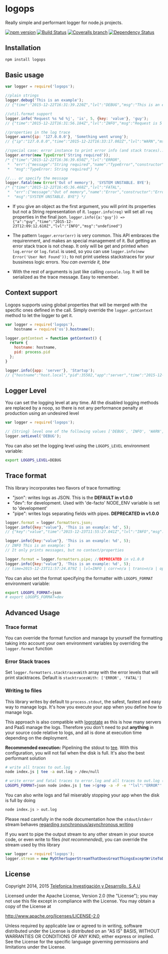 # logops

Really simple and performant logger for node.js projects.

[![npm version](https://img.shields.io/npm/v/logops.svg)](http://badge.fury.io/js/logops)
[![Build Status](https://img.shields.io/travis/telefonicaid/logops.svg)](https://travis-ci.org/telefonicaid/logops)
[![Coveralls branch](https://img.shields.io/coveralls/telefonicaid/logops/master.svg)](https://coveralls.io/r/telefonicaid/logops?branch=develop)
[![Dependency Status](https://img.shields.io/gemnasium/telefonicaid/logops.svg)](https://gemnasium.com/telefonicaid/logops)

## Installation

```bash
npm install logops
```

## Basic usage

```js
var logger = require('logops');

//plain strings
logger.debug('This is an example');
// {"time":"2015-12-22T16:31:39.220Z","lvl":"DEBUG","msg":"This is an example"}

//util.format support
logger.info('Request %s %d %j', 'is', 5, {key: 'value'}, 'guy');
// {"time":"2015-12-22T16:31:56.184Z","lvl":"INFO","msg":"Request is 5 {\"key\":\"value\"} guy"}

//properties in the log trace
logger.warn({ip: '127.0.0.0'}, 'Something went wrong');
// {"ip":"127.0.0.0","time":"2015-12-22T16:33:17.002Z","lvl":"WARN","msg":"Something went wrong"}

//special case: error instance to print error info (and stack traces)...
logger.error(new TypeError('String required'));
/* {"time":"2015-12-22T16:36:39.650Z","lvl":"ERROR",
 *  "err":{"message":"String required","name":"TypeError","constructor":"TypeError","stack":"TypeError: String required\n    at...",
 *  "msg":"TypeError: String required"} */

//... or specify the message
logger.fatal(new Error('Out of memory'), 'SYSTEM UNSTABLE. BYE');
/* {"time":"2015-12-22T16:45:36.468Z","lvl":"FATAL",
 *  "err":{"message":"Out of memory","name":"Error","constructor":"Error","stack":"Error: Out of memory\n    at...",
 *  "msg":"SYSTEM UNSTABLE. BYE"} */
```

* If you give an object as the first argument, you will print its properties but not a String representation of it. `logger.info(req)` will set all `req` properties in the final json. `logger.info({a:'guy'}) =>
{"a":"guy","time":"2015-12-23T12:09:12.610Z","lvl":"INFO","msg":"undefined"}`

* The pattern `logger.error(err)` is very common. This API embraces the requirenment, and makes an special management of it. But getting an error stack trace is not cheap. It only will be get and printed when `log.error` or `log.fatal` is used, so you can use `logger.info(new Error('User Not Found'));` to not print useless stackstraces for your bussiness logic errors. _You can override it, btw_

* With the rest of arguments is just like calling `console.log`. It will be serialized as the trace message. Easy to remember.

## Context support

Logops supports using global properties that will be merged with the specific ones defined in the call. Simply override the `logger.getContext` method to let the logger to get it.

```js
var logger = require('logops'),
    hostname = require('os').hostname();

logger.getContext = function getContext() {
  return {
    hostname: hostname,
    pid: process.pid
  };
}

logger.info({app: 'server'}, 'Startup');
// {"hostname":"host.local","pid":35502,"app":"server","time":"2015-12-23T11:47:25.862Z","lvl":"INFO","msg":"Startup"}
```

## Logger Level

You can set the logging level at any time. All the disabled logging methods are replaced by a noop,
so there is not any performance penalty at production using an undesired level

```js
var logger = require('logops');

// {String} level one of the following values ['DEBUG', 'INFO', 'WARN', 'ERROR', 'FATAL']
logger.setLevel('DEBUG');
```

You can also set the logging level using the `LOGOPS_LEVEL` environment variable:

```bash
export LOGOPS_LEVEL=DEBUG
```

## Trace format

This library incorporates two flavors of trace formatting:
* "json": writes logs as JSON. This is the **DEFAULT in v1.0.0**
* "dev": for development. Used with 'de-facto' NODE_ENV variable is set to 'development'
* "pipe": writes logs separating fields with pipes. **DEPRECATED in v1.0.0** 

```js
logger.format = logger.formatters.json;
logger.info({key:"value"}, 'This is an example: %d', 5);
// {"key":"value","time":"2015-12-23T11:55:27.041Z","lvl":"INFO","msg":"This is an example: 5"}

logger.info({key:"value"}, 'This is an example: %d', 5);
// INFO This is an example: 5
// It only prints messages, but no context/properties

logger.format = logger.formatters.pipe; //DEPRECATED in v1.0.0
logger.info({key:"value"}, 'This is an example: %d', 5);
// time=2015-12-23T11:57:24.879Z | lvl=INFO | corr=n/a | trans=n/a | op=n/a | msg=This is an example: 5

```
You can also set the format specifying the formatter with `LOGOPS_FORMAT` environment variable:

```bash
export LOGOPS_FORMAT=json
# export LOGOPS_FORMAT=dev
```

## Advanced Usage

### Trace format

You can override the format function and manage by yourself the formatting taking into account your own environment variables by
overriding the `logger.format` function

### Error Stack traces

Set `logger.formatters.stacktracesWith` array with the error levels that will print stacktraces. Default is `stacktracesWith: ['ERROR', 'FATAL']`

### Writing to files

This library writes by default to `process.stdout`, the safest, fastest and easy way to manage logs. It's how you execute your app when you define how to manage logs.

This approach is also compatible with [logrotate](http://linuxcommand.org/man_pages/logrotate8.html) as this is how many servers and PaaS manage the logs.
Therefore you don't need to put __anything__ in your source code relative to logs, and all is done at execution time depending on the deployment.

__Recommended execution:__ Pipelining the stdout to [tee](http://en.wikipedia.org/wiki/Tee_(command)).
With this configuration, you will not fail when the disk is full. It's also the best
performant solution


```bash
# write all traces to out.log
node index.js | tee -a out.log > /dev/null
```

```bash
# write error and fatal traces to error.log and all traces to out.log (using json formatter)
LOGOPS_FORMAT=json node index.js | tee >(grep -a -F -e '"lvl":"ERROR"' -e '"lvl":"FATAL"' > error.log) > out.log
```

You can also write logs and fail miserably stopping your app when the disk is full by doing

```bash
node index.js > out.log
```

Please read carefully in the node documentation how the `stdout`/`stderr` stream behaves [regarding synchronous/asynchronous writing](https://nodejs.org/api/process.html#process_process_stdout)

If you want to pipe the output stream to any other stream in your source code, or even write to files *(not recommended)*,
you can override the stream used by this library

```js
var logger = require('logops');
logger.stream = new MyOtherSuperStreamThatDoesGreatThingsExceptWriteToDisk();
```

## License

Copyright 2014, 2015 [Telefonica Investigación y Desarrollo, S.A.U](http://www.tid.es)

Licensed under the Apache License, Version 2.0 (the "License"); you may not use this file except in compliance with the License. You may obtain a copy of the License at

http://www.apache.org/licenses/LICENSE-2.0

Unless required by applicable law or agreed to in writing, software distributed under the License is distributed on an "AS IS" BASIS, WITHOUT WARRANTIES OR CONDITIONS OF ANY KIND, either express or implied. See the License for the specific language governing permissions and limitations under the License.

